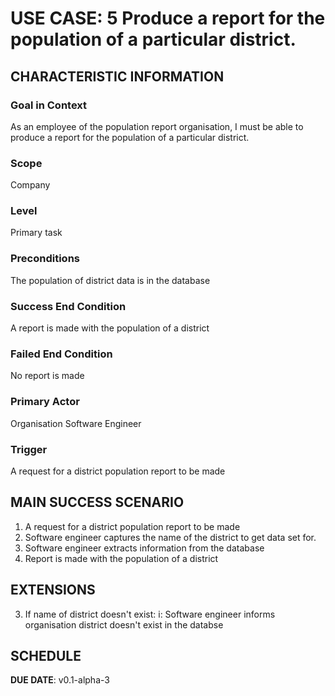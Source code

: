 # USE CASE: 5 Produce a report for the population of a particular district.

## CHARACTERISTIC INFORMATION

### Goal in Context

As an employee of the population report organisation, I must be able to produce a report for the population of a particular district.

### Scope

Company

### Level

Primary task

### Preconditions

The population of district data is in the database

### Success End Condition

A report is made with the population of a district

### Failed End Condition

No report is made

### Primary Actor

Organisation Software Engineer

### Trigger

A request for a district population report to be made

## MAIN SUCCESS SCENARIO

1. A request for a district population report to be made
2. Software engineer captures the name of the district to get data set for.
3. Software engineer extracts information from the database
3. Report is made with the population of a district

## EXTENSIONS

3. If name of district doesn't exist:
        i: Software engineer informs organisation district doesn't exist in the databse 


## SCHEDULE

**DUE DATE**: v0.1-alpha-3

